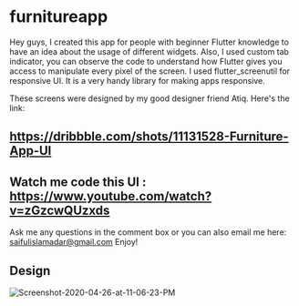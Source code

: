 # furnitureapp

Hey guys, I created this app for people with beginner Flutter knowledge to have an idea about the usage of different widgets. Also, I used custom tab indicator, you can observe the code to understand how Flutter gives you access to manipulate every pixel of the screen. I used flutter_screenutil for responsive UI. It is a very handy library for making apps responsive.


These screens were designed by my good designer friend Atiq. Here's the link: 
## https://dribbble.com/shots/11131528-Furniture-App-UI

## Watch me code this UI : https://www.youtube.com/watch?v=zGzcwQUzxds

Ask me any questions in the comment box or you can also email me here: saifulislamadar@gmail.com
Enjoy!

## Design

<img src="https://i.ibb.co/KFdpgrv/Screenshot-2020-04-26-at-11-06-23-PM.png" alt="Screenshot-2020-04-26-at-11-06-23-PM" border="0">
